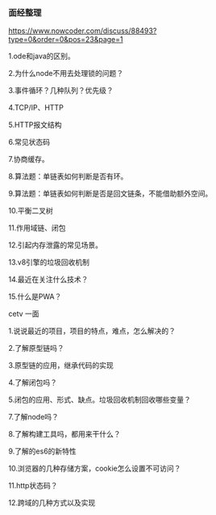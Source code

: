 ### 面经整理

 

https://www.nowcoder.com/discuss/88493?type=0&order=0&pos=23&page=1

1.ode和java的区别。 

  2.为什么node不用去处理锁的问题？ 

  3.事件循环？几种队列？优先级？ 

  4.TCP/IP、HTTP 

  5.HTTP报文结构 

  6.常见状态码 

  7.协商缓存。 

  8.算法题：单链表如何判断是否有环。 

  9.算法题：单链表如何判断是否是回文链条，不能借助额外空间。 

  10.平衡二叉树 

  11.作用域链、闭包 

  12.引起内存泄露的常见场景。 

  13.v8引擎的垃圾回收机制 

  14.最近在关注什么技术？ 

  15.什么是PWA？



cetv 一面

1.说说最近的项目，项目的特点，难点，怎么解决的？

2.了解原型链吗？

3.原型链的应用，继承代码的实现

4.了解闭包吗？

5.闭包的应用、形式、缺点。垃圾回收机制回收哪些变量？

7.了解node吗？

8.了解构建工具吗，都用来干什么？

9.了解的es6的新特性

10.浏览器的几种存储方案，cookie怎么设置不可访问？

11.http状态码？

12.跨域的几种方式以及实现